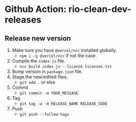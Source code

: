 # Github Action: rio-clean-dev-releases

## Release new version

1) Make sure you have `@vercel/ncc` installed globally.
    - `npm i -g @vercel/ncc` if not the case.
1) Compile the `index.js` file.
    - `ncc build index.js --license licenses.txt`
1) Bump version in `package.json` file.
1) Stage the new/edited files.
    - `git add .` or else
1) Commit
    - `git commit -m YOUR_MESSAGE`
1) Tag
    - `git tag -a -m RELEASE_NAME RELEASE_CODE`
1) Push
    - `git push --follow-tags`